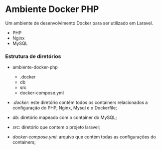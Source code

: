 # Ambiente Docker PHP

Um ambiente de desenvolvimento Docker para ser utilizado em Laravel.

- PHP
- Nginx
- MySQL

### Estrutura de diretórios

- ambiente-docker-php
    - .docker
    - db
    - src
    - docker-compose.yml 
    
      
- *.docker*: este diretório contém todos os containers relacionados a configuração do PHP, Nginx, Mysql e o Dockerfile;
- *db*: diretório mapeado com o container do MySQL;
- *src*: diretório que contem o projeto laravel;
- *docker-compose.yml*: arquivo que contém todas as configurações do containers;